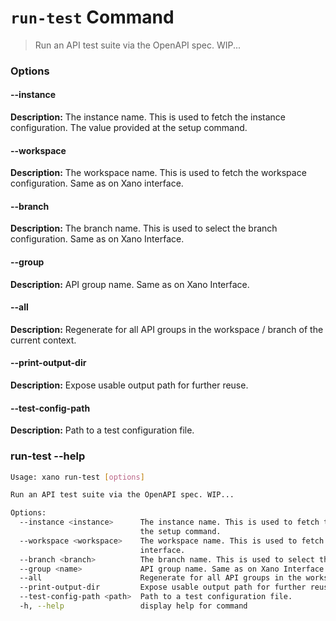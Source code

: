 # `run-test` Command
> Run an API test suite via the OpenAPI spec. WIP...
### Options

#### --instance <instance>
**Description:** The instance name. This is used to fetch the instance configuration. The value provided at the setup command.
#### --workspace <workspace>
**Description:** The workspace name. This is used to fetch the workspace configuration. Same as on Xano interface.
#### --branch <branch>
**Description:** The branch name. This is used to select the branch configuration. Same as on Xano Interface.
#### --group <name>
**Description:** API group name. Same as on Xano Interface.
#### --all
**Description:** Regenerate for all API groups in the workspace / branch of the current context.
#### --print-output-dir
**Description:** Expose usable output path for further reuse.
#### --test-config-path <path>
**Description:** Path to a test configuration file.

### run-test --help
```sh
Usage: xano run-test [options]

Run an API test suite via the OpenAPI spec. WIP...

Options:
  --instance <instance>      The instance name. This is used to fetch the instance configuration. The value provided at
                             the setup command.
  --workspace <workspace>    The workspace name. This is used to fetch the workspace configuration. Same as on Xano
                             interface.
  --branch <branch>          The branch name. This is used to select the branch configuration. Same as on Xano Interface.
  --group <name>             API group name. Same as on Xano Interface.
  --all                      Regenerate for all API groups in the workspace / branch of the current context.
  --print-output-dir         Expose usable output path for further reuse.
  --test-config-path <path>  Path to a test configuration file.
  -h, --help                 display help for command
```